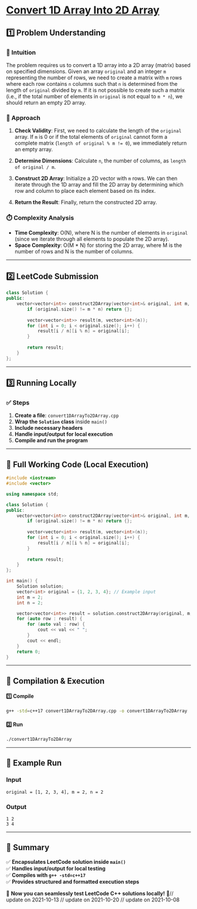 # **[Convert 1D Array Into 2D Array](https://leetcode.com/problems/convert-1d-array-into-2d-array/description/)**  

## **1️⃣ Problem Understanding**  
### **📌 Intuition**  
The problem requires us to convert a 1D array into a 2D array (matrix) based on specified dimensions. Given an array `original` and an integer `m` representing the number of rows, we need to create a matrix with `m` rows where each row contains `n` columns such that `n` is determined from the length of `original` divided by `m`. If it is not possible to create such a matrix (i.e., if the total number of elements in `original` is not equal to `m * n`), we should return an empty 2D array.

### **🚀 Approach**  
1. **Check Validity**: First, we need to calculate the length of the `original` array. If `m` is 0 or if the total elements of `original` cannot form a complete matrix (`length of original % m != 0`), we immediately return an empty array.
  
2. **Determine Dimensions**: Calculate `n`, the number of columns, as `length of original / m`.

3. **Construct 2D Array**: Initialize a 2D vector with `m` rows. We can then iterate through the 1D array and fill the 2D array by determining which row and column to place each element based on its index.

4. **Return the Result**: Finally, return the constructed 2D array.

### **⏱️ Complexity Analysis**  
- **Time Complexity**: O(N), where N is the number of elements in `original` (since we iterate through all elements to populate the 2D array).
- **Space Complexity**: O(M * N) for storing the 2D array, where M is the number of rows and N is the number of columns.

---  

## **2️⃣ LeetCode Submission**  
```cpp
class Solution {
public:
    vector<vector<int>> construct2DArray(vector<int>& original, int m, int n) {
        if (original.size() != m * n) return {};
        
        vector<vector<int>> result(m, vector<int>(n));
        for (int i = 0; i < original.size(); i++) {
            result[i / n][i % n] = original[i];
        }
        
        return result;
    }
};  
```  

---  

## **3️⃣ Running Locally**  
### **✅ Steps**  
1. **Create a file**: `convert1DArrayTo2DArray.cpp`  
2. **Wrap the `Solution` class** inside `main()`  
3. **Include necessary headers**  
4. **Handle input/output for local execution**  
5. **Compile and run the program**  

---  

## **📝 Full Working Code (Local Execution)**  
```cpp
#include <iostream>
#include <vector>

using namespace std;

class Solution {
public:
    vector<vector<int>> construct2DArray(vector<int>& original, int m, int n) {
        if (original.size() != m * n) return {};
        
        vector<vector<int>> result(m, vector<int>(n));
        for (int i = 0; i < original.size(); i++) {
            result[i / n][i % n] = original[i];
        }
        
        return result;
    }
};

int main() {
    Solution solution;
    vector<int> original = {1, 2, 3, 4}; // Example input
    int m = 2;
    int n = 2;

    vector<vector<int>> result = solution.construct2DArray(original, m, n);
    for (auto row : result) {
        for (auto val : row) {
            cout << val << " ";
        }
        cout << endl;
    }
    return 0;
}  
```  

---  

## **🔧 Compilation & Execution**  
#### **1️⃣ Compile**  
```bash
g++ -std=c++17 convert1DArrayTo2DArray.cpp -o convert1DArrayTo2DArray
```  

#### **2️⃣ Run**  
```bash
./convert1DArrayTo2DArray
```  

---  

## **🎯 Example Run**  
### **Input**  
```
original = [1, 2, 3, 4], m = 2, n = 2
```  
### **Output**  
```
1 2 
3 4 
```  

---  

## **📌 Summary**  
✅ **Encapsulates LeetCode solution inside `main()`**  
✅ **Handles input/output for local testing**  
✅ **Compiles with `g++ -std=c++17`**  
✅ **Provides structured and formatted execution steps**  

🚀 **Now you can seamlessly test LeetCode C++ solutions locally!** 🚀// update on 2021-10-13
// update on 2021-10-20
// update on 2021-10-08
